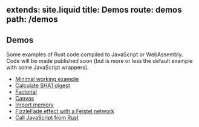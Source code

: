 extends: site.liquid
title: Demos
route: demos
path: /demos
---

## Demos

Some examples of Rust code compiled to JavaScript or WebAssembly.
Code will be made published soon (but is more or less the default example with some JavaScript wrappers).

* [Minimal working example](/demos/add/index.html)
* [Calculate SHA1 digest](/demos/sha1/index.html)
* [Factorial](/demos/factorial/index.html)
* [Canvas](/demos/canvas/index.html)
* [Import memory](/demos/import-memory/index.html)
* [FizzleFade effect with a Feistel network](/demos/feistel/index.html)
* [Call JavaScript from Rust](/demos/call-js/index.html)
